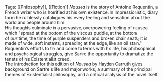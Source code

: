Tags: [[Philosophy]], [[Fiction]]
_Nausea_ is the story of Antoine Roquentin, a French writer who is horrified at his own existence. In impressionistic, diary form he ruthlessly catalogues his every feeling and sensation about the world and people around him.  
His thoughts culminate in a pervasive, overpowering feeling of nausea which "spread at the bottom of the viscous puddle, at the bottom of _our_ time, the time of purple suspenders and broken chair seats; it is made of wide, soft instants, spreading at the edge, like an oil stain."  
Roquentin's efforts to try and come to terms with his life, his philosophical and psychological struggles, give Sartre the opportunity to dramatize the tenets of his Existentialist creed.  
The introduction for this edition of _Nausea_ by Hayden Carruth gives background on Sartre's life and major works, a summary of the principal themes of Existentialist philosophy, and a critical analysis of the novel itself.